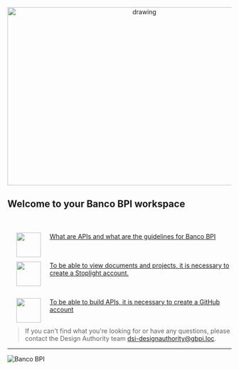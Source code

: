 <p align="center">
  <img src="https://stoplight.io/api/v1/projects/cHJqOjEyMTg4Ng/images/TaY7SWWxFf4" alt="drawing" height="400" width="600" focus="false"/>
</p>

## Welcome to your Banco BPI workspace

<br><br>
<a href="Whitepaper"><img src="https://stoplight.io/api/v1/projects/cHJqOjY2NDEz/images/DFFUGFAJWAc" align="left" height="55" width="55" focus="false" hspace="20"></a>
[What are APIs and what are the guidelines for Banco BPI](https://raw.githubusercontent.com/bancobpi/general-documentation/master/docs/1-whitepaper.md)
<br>

<br><br>
<a href="Stoplight"><img src="https://stoplight.io/api/v1/projects/cHJqOjEyMTg4Ng/images/mWK65CP1RR0" align="left" height="55" width="55" focus="false" hspace="20"></a>
[To be able to view documents and projects, it is necessary to create a Stoplight account.](https://raw.githubusercontent.com/bancobpi/general-documentation/master/docs/2-create-stoplight-account.md)
<br>

<br><br>
<a href="Github"><img src="https://stoplight.io/api/v1/projects/cHJqOjEyMTg4Ng/images/dr03LjOo25M" align="left" height="55" width="55" focus="false" hspace="20"></a>
[To be able to build APIs, it is necessary to create a GitHub account](https://raw.githubusercontent.com/bancobpi/general-documentation/master/docs/3-create-github-account.md)
<br><br>

<!-- theme: info -->
> If you can't find what you're looking for or have any questions, please contact the Design Authority team dsi-designauthority@gbpi.loc.
---

<!-- focus: false -->
![Banco BPI](https://img.shields.io/badge/2022-Banco%20BPI%20%C2%A9-orange)
